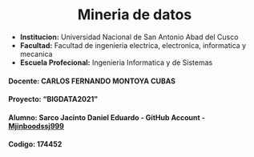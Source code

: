 # **<center>Mineria de datos </center>**

- **Institucion:** Universidad Nacional de San Antonio Abad del Cusco
- **Facultad:** Facultad de ingenieria electrica, electronica, informatica y mecanica
- **Escuela Profecional:** Ingenieria Informatica y de Sistemas

#### Docente: **CARLOS FERNANDO MONTOYA CUBAS**
#### Proyecto: “BIGDATA2021”
#### Alumno: **Sarco Jacinto Daniel Eduardo** - GitHub Account - [Mjinboodssj999](https://github.com/Mjinboodssj999)
#### Codigo: **174452**
